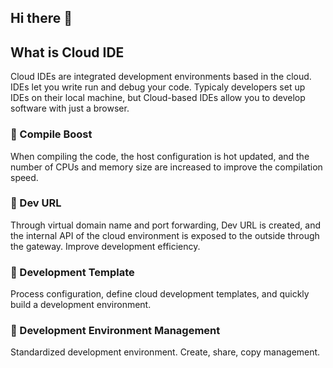 ## Hi there 👋
##  What is Cloud IDE
Cloud IDEs are integrated development environments based in the cloud. IDEs let you write run and debug your code. Typicaly developers set up IDEs on their local machine, but Cloud-based IDEs allow you to develop software with just a browser.

### 🚀 Compile Boost 


When compiling the code, the host configuration is hot updated, and the number of CPUs and memory size are increased to improve the compilation speed.


### 🔗 Dev URL 

Through virtual domain name and port forwarding, Dev URL is created, and the internal API of the cloud environment is exposed to the outside through the gateway. Improve development efficiency.


### 📃 Development Template 

Process configuration, define cloud development templates, and quickly build a development environment.

### 🌲 Development Environment Management 

Standardized development environment. Create, share, copy management.
